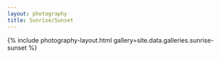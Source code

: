 ```yaml
---
layout: photography
title: Sunrise/Sunset
---
```


{% include photography-layout.html gallery=site.data.galleries.sunrise-sunset %}